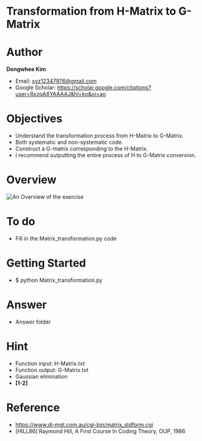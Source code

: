 # Transformation from H-Matrix to G-Matrix

# Author

**Dongwhee Kim** 
- Email: xyz12347976@gmail.com
- Google Scholar: https://scholar.google.com/citations?user=8xzqA8YAAAAJ&hl=ko&oi=ao

# Objectives
- Understand the transformation process from H-Matrix to G-Matrix.
- Both systematic and non-systematic code.
- Construct a G-matrix corresponding to the H-Matrix.
- I recommend outputting the entire process of H to G-Matrix conversion.

# Overview
![An Overview of the exercise](https://github.com/xyz123479/ECC-exercise/blob/main/01_Basic/04_G_H_Matrix_transformation/Matrix%20transformation.png)

# To do
- Fill in the Matrix_transformation.py code

# Getting Started
- $ python Matrix_transformation.py

# Answer
- Answer folder

# Hint
- Function input: H-Matrix.txt
- Function output: G-Matrix.txt
- Gaussian elimination
- **[1-2]**

# Reference
- https://www.di-mgt.com.au/cgi-bin/matrix_stdform.cgi
- [HILL86] Raymond Hill, A First Course In Coding Theory, OUP, 1986
